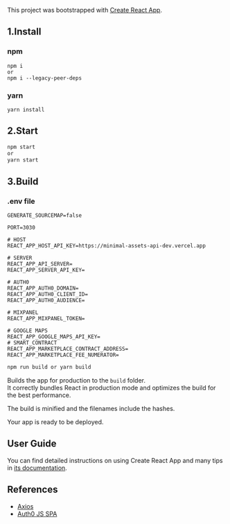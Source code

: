 This project was bootstrapped with [Create React App](https://github.com/facebook/create-react-app).

## 1.Install

### npm

```
npm i
or
npm i --legacy-peer-deps
```

### yarn

```
yarn install
```

## 2.Start

```sh
npm start
or
yarn start
```

## 3.Build

### .env file

```
GENERATE_SOURCEMAP=false

PORT=3030

# HOST
REACT_APP_HOST_API_KEY=https://minimal-assets-api-dev.vercel.app

# SERVER
REACT_APP_API_SERVER=
REACT_APP_SERVER_API_KEY=

# AUTH0
REACT_APP_AUTH0_DOMAIN=
REACT_APP_AUTH0_CLIENT_ID=
REACT_APP_AUTH0_AUDIENCE=

# MIXPANEL
REACT_APP_MIXPANEL_TOKEN=

# GOOGLE MAPS
REACT_APP_GOOGLE_MAPS_API_KEY=
# SMART_CONTRACT
REACT_APP_MARKETPLACE_CONTRACT_ADDRESS=
REACT_APP_MARKETPLACE_FEE_NUMERATOR=
```

```sh
npm run build or yarn build
```

Builds the app for production to the `build` folder.<br>
It correctly bundles React in production mode and optimizes the build for the best performance.

The build is minified and the filenames include the hashes.<br>

Your app is ready to be deployed.

## User Guide

You can find detailed instructions on using Create React App and many tips in [its documentation](https://facebook.github.io/create-react-app/).

## References

- [Axios](https://www.npmjs.com/package/axios)
- [Auth0 JS SPA](https://github.com/auth0/auth0-spa-js)
